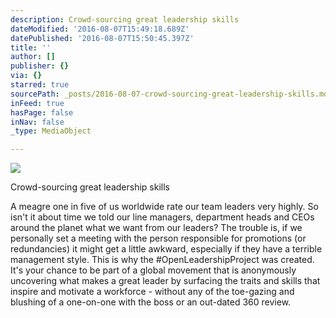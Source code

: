 ```yaml
---
description: Crowd-sourcing great leadership skills
dateModified: '2016-08-07T15:49:18.689Z'
datePublished: '2016-08-07T15:50:45.397Z'
title: ''
author: []
publisher: {}
via: {}
starred: true
sourcePath: _posts/2016-08-07-crowd-sourcing-great-leadership-skills.md
inFeed: true
hasPage: false
inNav: false
_type: MediaObject

---
```

![](https://the-grid-user-content.s3-us-west-2.amazonaws.com/e3ab9e51-2923-46b5-aaab-87371736d756.jpg)

Crowd-sourcing great leadership skills

A meagre one in five of us worldwide rate our team leaders very highly. So isn't it about time we told our line managers, department heads and CEOs around the planet what we want from our leaders? The trouble is, if we personally set a meeting with the person responsible for promotions (or redundancies) it might get a little awkward, especially if they have a terrible management style. This is why the \#OpenLeadershipProject was created. It's your chance to be part of a global movement that is anonymously uncovering what makes a great leader by surfacing the traits and skills that inspire and motivate a workforce - without any of the toe-gazing and blushing of a one-on-one with the boss or an out-dated 360 review.